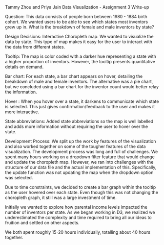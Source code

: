 Tammy Zhou and Priya Jain
Data Visualization - Assignment 3 Write-up

Question: This data consists of people born between 1980 - 1884 birth cohort. We wanted users to be able to see which states most inventors grew up in. What is the breakdown of female and male inventors by state? 

Design Decisions: 
Interactive Choropleth map: We wanted to visualize the data by state. This type of map makes it easy for the user to interact with the data from different states.

Tooltip: The map is color coded with a darker hue representing a state with a higher proportion of inventors. However, the tooltip presents quantitative details on demand.

Bar chart: For each state, a bar chart appears on hover, detailing the breakdown of male and female inventors. The alternative was a pie chart, but we concluded using a bar chart for the inventor count would better relay the information.

Hover : When you hover over a state, it darkens to communicate which state is selected. This just gives confirmation/feedback to the user and makes it more interactive.

State abbreviations: Added state abbreviations so the map is well labelled and adds more information without requiring the user to hover over the state.

Development Process: 
We split up the work by features of the visualization and also worked together on some of the tougher features of the data visualization. The development process was long and full of challenges. We spent many hours working on a dropdown filter feature that would change and update the choropleth map. However, we ran into challenges with the structure of our data file and the actual implementation of this. Specifically, the update function was not updating the map when the dropdown option was selected. 

Due to time constraints, we decided to create a bar graph within the tooltip as the user hovered over each state. Even though this was not changing the choropleth graph, it still was a large investment of time. 

Initially we wanted to explore how parental income levels impacted the number of inventors per state. As we began working in D3, we realized we underestimated the complexity and time required to bring all our ideas to fruition and settled on other aspects.


We both spent roughly 15-20 hours individually, totalling about 40 hours together.

